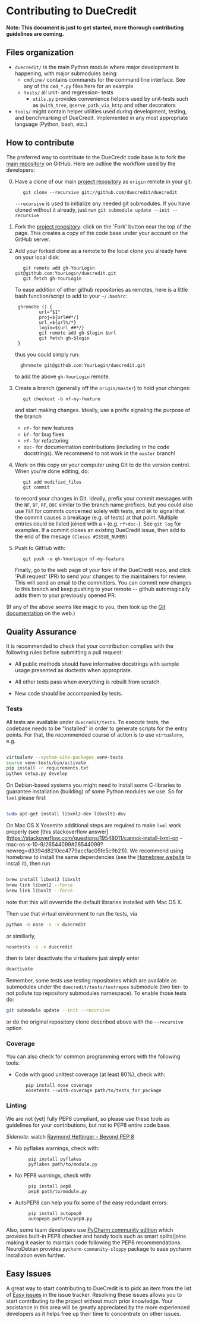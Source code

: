 Contributing to DueCredit
=========================

**Note: This document is just to get started, more thorough
contributing guidelines are coming.**

[gh-duecredit]: http://github.com/duecredit/duecredit

Files organization
------------------

- `duecredit/` is the main Python module where major development is happening,
  with major submodules being:
    - `cmdline/` contains commands for the command line interface.  See any of
      the `cmd_*.py` files here for an example
    - `tests/` all unit- and regression- tests
        - `utils.py` provides convenience helpers used by unit-tests such as
          `@with_tree`, `@serve_path_via_http` and other decorators
- `tools/` might contain helper utilities used during development, testing, and
  benchmarking of DueCredit.  Implemented in any most appropriate language
  (Python, bash, etc.)

How to contribute
-----------------

The preferred way to contribute to the DueCredit code base is 
to fork the [main repository][gh-duecredit] on GitHub.  Here
we outline the workflow used by the developers:


0. Have a clone of our main [project repository][gh-duecredit] as `origin`
   remote in your git:

          git clone --recursive git://github.com/duecredit/duecredit

    `--recursive` is used to initialize any needed git submodules.  If you have 
    cloned without it already, just run `git submodule update --init --recursive`

1. Fork the [project repository][gh-duecredit]: click on the 'Fork'
   button near the top of the page.  This creates a copy of the code
   base under your account on the GitHub server.

2. Add your forked clone as a remote to the local clone you already have on your 
   local disk:

          git remote add gh-YourLogin git@github.com:YourLogin/duecredit.git
          git fetch gh-YourLogin

    To ease addition of other github repositories as remotes, here is
    a little bash function/script to add to your `~/.bashrc`:

        ghremote () {
                url="$1"
                proj=${url##*/}
                url_=${url%/*}
                login=${url_##*/}
                git remote add gh-$login $url
                git fetch gh-$login
        }

    thus you could simply run:

         ghremote git@github.com:YourLogin/duecredit.git

    to add the above `gh-YourLogin` remote.

3. Create a branch (generally off the `origin/master`) to hold your changes:

          git checkout -b nf-my-feature

    and start making changes. Ideally, use a prefix signaling the purpose of the
    branch
    - `nf-` for new features
    - `bf-` for bug fixes
    - `rf-` for refactoring
    - `doc-` for documentation contributions (including in the code docstrings).
    We recommend to not work in the ``master`` branch!

4. Work on this copy on your computer using Git to do the version control. When
   you're done editing, do:

          git add modified_files
          git commit

   to record your changes in Git.  Ideally, prefix your commit messages with the
   `NF`, `BF`, `RF`, `DOC` similar to the branch name prefixes, but you could 
   also use `TST` for commits concerned solely with tests, and `BK` to signal
   that the commit causes a breakage (e.g. of tests) at that point.  Multiple
   entries could be listed joined with a `+` (e.g. `rf+doc-`).  See `git log` for 
   examples.  If a commit closes an existing DueCredit issue, then add to the end 
   of the mesage `(Closes #ISSUE_NUMER)`

5. Push to GitHub with:

          git push -u gh-YourLogin nf-my-feature

   Finally, go to the web page of your fork of the DueCredit repo, and click
   'Pull request' (PR) to send your changes to the maintainers for review. This
   will send an email to the committers.  You can commit new changes to this branch
   and keep pushing to your remote -- github automagically adds them to your
   previously opened PR.

(If any of the above seems like magic to you, then look up the
[Git documentation](http://git-scm.com/documentation) on the web.)


Quality Assurance
-----------------

It is recommended to check that your contribution complies with the following
rules before submitting a pull request:

- All public methods should have informative docstrings with sample usage
  presented as doctests when appropriate.

- All other tests pass when everything is rebuilt from scratch.

- New code should be accompanied by tests.


### Tests

All tests are available under `duecredit/tests`.  To execute tests, the codebase
needs to be "installed" in order to generate scripts for the entry points.  For 
that, the recommended course of action is to use `virtualenv`, e.g.

```sh

virtualenv --system-site-packages venv-tests
source venv-tests/bin/activate
pip install -r requirements.txt
python setup.py develop
```

On Debian-based systems you might need to install some C-libraries to guarantee
installation (building) of some Python modules we use.  So for `lxml` please first
 
```sh

sudo apt-get install libxml2-dev libxslt1-dev
```

On Mac OS X Yosemite additional steps are required to make `lxml` work properly
(see [this stackoverflow
answer](https://stackoverflow.com/questions/19548011/cannot-install-lxml-on
-mac-os-x-10-9/26544099#26544099?newreg=d3394d8210cc4779accfac05fe5c9b21)).
We recommend using homebrew to install the same dependencies 
(see the [Homebrew website](http://brew.sh/) to install it), then run

```sh

brew install libxml2 libxslt
brew link libxml2 --force
brew link libxslt --force
```

note that this will ovverride the default libraries installed with Mac
OS X.

Then use that virtual environment to run the tests, via

```sh
python -m nose -s -v duecredit
```

or similiarly,

```sh
nosetests -s -v duecredit
```

then to later deactivate the virtualenv just simply enter 

```sh
deactivate
```

Remember, some tests use testing repositories which are available as submodules
under the `duecredit/tests/testrepos` submodule (two tier- to not pollute
top repository submodules namespace).  To enable those tests do:

```sh
git submodule update --init --recursive
```

or do the original repository clone described above with the `--recursive` 
option.


### Coverage

You can also check for common programming errors with the following tools:

- Code with good unittest coverage (at least 80%), check with:

          pip install nose coverage
          nosetests --with-coverage path/to/tests_for_package


### Linting

We are not (yet) fully PEP8 compliant, so please use these tools as
guidelines for your contributions, but not to PEP8 entire code
base.

[beyond-pep8]: https://www.youtube.com/watch?v=wf-BqAjZb8M

*Sidenote*: watch [Raymond Hettinger - Beyond PEP 8][beyond-pep8]

- No pyflakes warnings, check with:

           pip install pyflakes
           pyflakes path/to/module.py

- No PEP8 warnings, check with:

           pip install pep8
           pep8 path/to/module.py

- AutoPEP8 can help you fix some of the easy redundant errors:

           pip install autopep8
           autopep8 path/to/pep8.py

Also, some team developers use
[PyCharm community edition](https://www.jetbrains.com/pycharm) which
provides built-in PEP8 checker and handy tools such as smart
splits/joins making it easier to maintain code following the PEP8
recommendations.  NeuroDebian provides `pycharm-community-sloppy`
package to ease pycharm installation even further.


Easy Issues
-----------

A great way to start contributing to DueCredit is to pick an item from the list of
[Easy issues](https://github.com/duecredit/duecredit/labels/easy) in the issue
tracker.  Resolving these issues allows you to start contributing to the project
without much prior knowledge.  Your assistance in this area will be greatly
appreciated by the more experienced developers as it helps free up their time to
concentrate on other issues.
